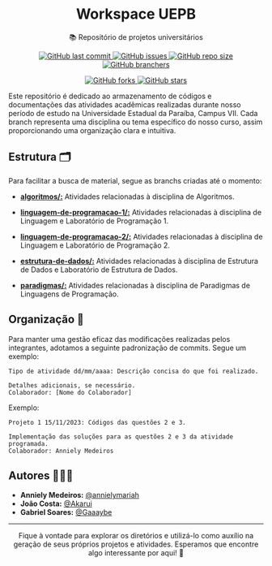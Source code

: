 <h1 align="center">
    <a>Workspace UEPB</a>
</h1>
<p align="center">📚 Repositório de projetos universitários</p>


<p align="center">
  <a href="https://github.com/annielymariah/workspace-uepb/">
    <img alt="GitHub last commit" src="https://badgen.net/github/last-commit/annielymariah/workspace-uepb?style=flat-square&color=red">
  </a>
  <a href="https://github.com/annielymariah/workspace-uepb/">
    <img alt="GitHub issues" src="https://img.shields.io/github/issues/annielymariah/workspace-uepb.svg">
  </a>
    <a href="https://github.com/annielymariah/workspace-uepb/">
    <img alt="GitHub repo size" src="https://img.shields.io/github/repo-size/annielymariah/workspace-uepb?style=flat-square">
  </a>
  <a href="https://github.com/annielymariah/workspace-uepb/">
    <img alt="GitHub branchers" src="https://badgen.net/github/branches/annielymariah/workspace-uepb">
  </a>
</p>
<p align="center">
  <a href="https://github.com/annielymariah/workspace-uepb/">
    <img alt="GitHub forks" src="https://img.shields.io/github/forks/annielymariah/workspace-uepb.svg?style=social&label=Fork&maxAge=2592000">
  </a>
  <a href="https://github.com/annielymariah/workspace-uepb/">
    <img alt="GitHub stars" src="https://img.shields.io/github/stars/annielymariah/workspace-uepb.svg?style=social&label=Star&maxAge=2592000">
  </a>
  </p>


Este repositório é dedicado ao armazenamento de códigos e documentações das atividades acadêmicas realizadas durante nosso período de estudo na Universidade Estadual da Paraíba, Campus VII. Cada branch representa uma disciplina ou tema específico do nosso curso, assim proporcionando uma organização clara e intuitiva.

## Estrutura 🗂️

Para facilitar a busca de material, segue as branchs criadas até o momento:

- [**algoritmos/:**](https://github.com/annielymariah/workspace-uepb/tree/algoritmos) Atividades relacionadas à disciplina de Algoritmos.

- [**linguagem-de-programacao-1/:**](https://github.com/annielymariah/workspace-uepb/tree/linguagem-de-programacao-1) Atividades relacionadas à disciplina de Linguagem e Laboratório de Programação 1.

- [**linguagem-de-programacao-2/:**](https://github.com/annielymariah/workspace-uepb/tree/linguagem-de-programacao-2) Atividades relacionadas à disciplina de Linguagem e Laboratório de Programação 2.

- [**estrutura-de-dados/:**](https://github.com/annielymariah/workspace-uepb/tree/estrutura-de-dados) Atividades relacionadas à disciplina de Estrutura de Dados e Laboratório de Estrutura de Dados.

- [**paradigmas/:**](https://github.com/annielymariah/workspace-uepb/tree/paradigmas) Atividades relacionadas à disciplina de Paradigmas de Linguagens de Programação.

## Organização 📝

Para manter uma gestão eficaz das modificações realizadas pelos integrantes, adotamos a seguinte padronização de commits. Segue um exemplo:

```
Tipo de atividade dd/mm/aaaa: Descrição concisa do que foi realizado.

Detalhes adicionais, se necessário.
Colaborador: [Nome do Colaborador]
```

Exemplo:

```
Projeto 1 15/11/2023: Códigos das questões 2 e 3.

Implementação das soluções para as questões 2 e 3 da atividade programada.
Colaborador: Anniely Medeiros
```

## Autores 👩🏽‍💻

- **Anniely Medeiros:** [@annielymariah](https://github.com/annielymariah)
- **João Costa:** [@Akarui](https://github.com/Akarui)
- **Gabriel Soares:** [@Gaaaybe](https://github.com/Gaaaybe)

---

<p align="center">Fique à vontade para explorar os diretórios e utilizá-lo como auxílio na geração de seus próprios projetos e atividades. Esperamos que encontre algo interessante por aqui! 🌟</p>





